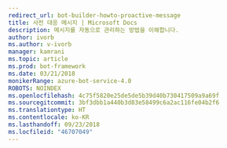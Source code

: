 ```yaml
---
redirect_url: bot-builder-howto-proactive-message
title: 사전 대응 메시지 | Microsoft Docs
description: 메시지를 자동으로 관리하는 방법을 이해합니다.
author: ivorb
ms.author: v-ivorb
manager: kamrani
ms.topic: article
ms.prod: bot-framework
ms.date: 03/21/2018
monikerRange: azure-bot-service-4.0
ROBOTS: NOINDEX
ms.openlocfilehash: 4c75f5820e25de5de5b39d40b730417509a9a69f
ms.sourcegitcommit: 3bf3dbb1a440b3d83e58499c6a2ac116fe04b2f6
ms.translationtype: HT
ms.contentlocale: ko-KR
ms.lasthandoff: 09/23/2018
ms.locfileid: "46707049"
---
```

<!--Snip
# Proactive messages

[!INCLUDE [pre-release-label](../includes/pre-release-label.md)]
When you think about the exchange of messages between your bot and the user, you're probably thinking about the scenario where the user sends a message to your bot and your bot then replies to the user with a message of its own. We call this _reactive messaging_ and it's by far the most common flow that you should optimize your bot's code for.

It is possible, however, for your bot to initiate a conversation with the user by sending them a message first. We call this _proactive messaging_ and while the code you'll write to send a proactive message is very similar to what you'd write in the reactive case, there are a few differences that are worth exploring.

The first thing to note is that before you can send a proactive message to a user, the user will have to send at least one reactive style message to your bot. There are two reasons for this.

1. You need to get the user's `ConversationReference` and save it somewhere for future use. You can think of the conversation reference as the user's address, as it contains information about the channel they came in on, their user ID, the conversation ID, and even the server that should receive any future messages. This object is simple JSON and should be saved whole without tampering.
2. Most channels by policy won't let a bot initiate conversations with users they've never spoken to before. Depending on the channel the user might need to explicitly add the bot to a conversation or at a minimum send an initial message to the bot.

> ![NOTE]
> This bot currently runs properly only when deployed to Azure. However, you can test the bot without publishing it.

A common case of proactive messaging comes when our bot is performing a time-consuming task. In this case, we send a **typing** activity indicates to the user that the bot is in a *processing* mode, and then follow it up with a proactive message once our processing has completed.

[!include[Introduction to proactive messages - part 1](../includes/snippet-proactive-messages-intro-1.md)]

## Types of proactive messages

[!include[Introduction to proactive messages - part 2](../includes/snippet-proactive-messages-intro-2.md)]

## Next steps

Now that you're familiar with activites, messaging, and conversation flow, lets look at other important aspects of your bot starting with language understanding using LUIS.

> [!div class="nextstepaction"]
> [Language understanding](bot-builder-concept-luis.md)

/Snip-->